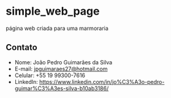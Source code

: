 # simple_web_page
página web criada para uma marmoraria


## Contato

- Nome: João Pedro Guimarães da Silva
- E-mail: jpguimaraes27@hotmail.com
- Celular: +55 19 99300-7616
- LinkedIn: https://www.linkedin.com/in/jo%C3%A3o-pedro-guimar%C3%A3es-silva-b10ab3186/